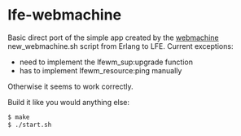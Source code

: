 # lfe-webmachine

Basic direct port of the simple app created by the
[webmachine](https://github.com/basho/webmachine) new_webmachine.sh
script from Erlang to LFE. Current exceptions:

 * need to implement the lfewm_sup:upgrade function
 * has to implement lfewm_resource:ping manually

Otherwise it seems to work correctly.

Build it like you would anything else:

``` bash
$ make
$ ./start.sh
```

